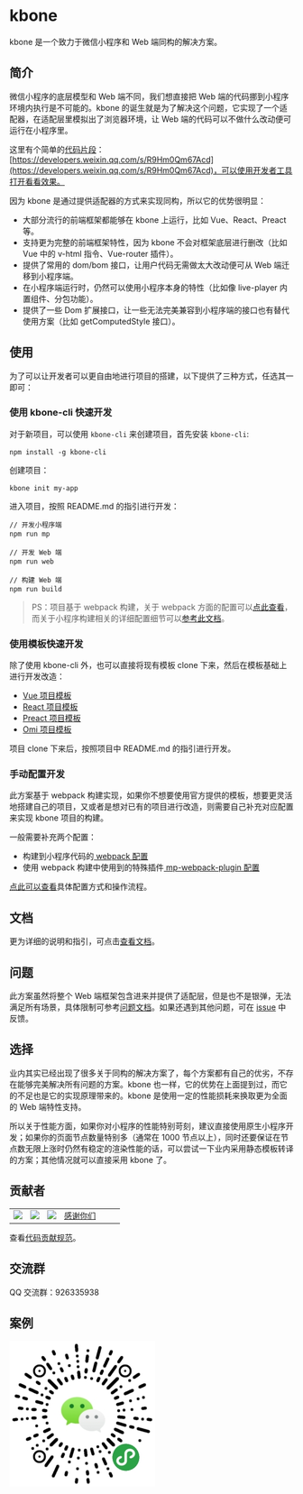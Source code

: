 # kbone

kbone 是一个致力于微信小程序和 Web 端同构的解决方案。

## 简介

微信小程序的底层模型和 Web 端不同，我们想直接把 Web 端的代码挪到小程序环境内执行是不可能的。kbone 的诞生就是为了解决这个问题，它实现了一个适配器，在适配层里模拟出了浏览器环境，让 Web 端的代码可以不做什么改动便可运行在小程序里。

这里有个简单的[代码片段](https://developers.weixin.qq.com/miniprogram/dev/devtools/minicode.html)：[https://developers.weixin.qq.com/s/R9Hm0Qm67Acd](https://developers.weixin.qq.com/s/R9Hm0Qm67Acd)，可以使用开发者工具打开看看效果。

因为 kbone 是通过提供适配器的方式来实现同构，所以它的优势很明显：

* 大部分流行的前端框架都能够在 kbone 上运行，比如 Vue、React、Preact 等。
* 支持更为完整的前端框架特性，因为 kbone 不会对框架底层进行删改（比如 Vue 中的 v-html 指令、Vue-router 插件）。
* 提供了常用的 dom/bom 接口，让用户代码无需做太大改动便可从 Web 端迁移到小程序端。
* 在小程序端运行时，仍然可以使用小程序本身的特性（比如像 live-player 内置组件、分包功能）。
* 提供了一些 Dom 扩展接口，让一些无法完美兼容到小程序端的接口也有替代使用方案（比如 getComputedStyle 接口）。

## 使用

为了可以让开发者可以更自由地进行项目的搭建，以下提供了三种方式，任选其一即可：

### 使用 kbone-cli 快速开发

对于新项目，可以使用 `kbone-cli` 来创建项目，首先安装 `kbone-cli`:

```
npm install -g kbone-cli
```

创建项目：

```
kbone init my-app
```

进入项目，按照 README.md 的指引进行开发：

```
// 开发小程序端
npm run mp

// 开发 Web 端
npm run web

// 构建 Web 端
npm run build
```

> PS：项目基于 webpack 构建，关于 webpack 方面的配置可以[点此查看](https://webpack.js.org/configuration/)，而关于小程序构建相关的详细配置细节可以[参考此文档](https://wechat-miniprogram.github.io/kbone/docs/guide/tutorial.html)。

### 使用模板快速开发

除了使用 kbone-cli 外，也可以直接将现有模板 clone 下来，然后在模板基础上进行开发改造：

* [Vue 项目模板](https://github.com/wechat-miniprogram/kbone-template-vue)
* [React 项目模板](https://github.com/wechat-miniprogram/kbone-template-react)
* [Preact 项目模板](https://github.com/wechat-miniprogram/kbone-template-preact)
* [Omi 项目模板](https://github.com/omijs/template-kbone)

项目 clone 下来后，按照项目中 README.md 的指引进行开发。

### 手动配置开发

此方案基于 webpack 构建实现，如果你不想要使用官方提供的模板，想要更灵活地搭建自己的项目，又或者是想对已有的项目进行改造，则需要自己补充对应配置来实现 kbone 项目的构建。

一般需要补充两个配置：

* 构建到小程序代码的[ webpack 配置](https://webpack.js.org/configuration/)
* 使用 webpack 构建中使用到的特殊插件[ mp-webpack-plugin 配置](https://wechat-miniprogram.github.io/kbone/docs/config/)

[点此可以查看](https://wechat-miniprogram.github.io/kbone/docs/guide/tutorial.html)具体配置方式和操作流程。

## 文档

更为详细的说明和指引，可点击[查看文档](https://wechat-miniprogram.github.io/kbone/docs/)。

## 问题

此方案虽然将整个 Web 端框架包含进来并提供了适配层，但是也不是银弹，无法满足所有场景，具体限制可参考[问题文档](https://wechat-miniprogram.github.io/kbone/docs/qa/)。如果还遇到其他问题，可在 [issue](https://github.com/wechat-miniprogram/kbone/issues) 中反馈。

## 选择

业内其实已经出现了很多关于同构的解决方案了，每个方案都有自己的优劣，不存在能够完美解决所有问题的方案。kbone 也一样，它的优势在上面提到过，而它的不足也是它的实现原理带来的。kbone 是使用一定的性能损耗来换取更为全面的 Web 端特性支持。

所以关于性能方面，如果你对小程序的性能特别苛刻，建议直接使用原生小程序开发；如果你的页面节点数量特别多（通常在 1000 节点以上），同时还要保证在节点数无限上涨时仍然有稳定的渲染性能的话，可以尝试一下业内采用静态模板转译的方案；其他情况就可以直接采用 kbone 了。

## 贡献者

<table>
  <tbody>
    <tr>
      <td><a target="_blank" href="https://github.com/JuneAndGreen"><img width="60px"
            src="https://avatars2.githubusercontent.com/u/7931744?s=60&amp;v=4"></a></td>
      <td><a target="_blank" href="https://github.com/dntzhang"><img width="60px"
            src="https://avatars2.githubusercontent.com/u/7917954?s=60&amp;v=4"></a></td>
      <td><a target="_blank" href="https://github.com/stephenml"><img width="60px"
            src="https://avatars1.githubusercontent.com/u/11658803?s=60&amp;v=4"></a></td>
      <td width="92px"><a target="_blank" href="https://github.com/wechat-miniprogram/kbone/graphs/contributors">感谢你们</a></td>
    </tr>
  </tbody>
</table>

查看[代码贡献规范](https://wechat-miniprogram.github.io/kbone/docs/guide/develop.html)。

## 交流群

QQ 交流群：926335938

## 案例

![微信开放社区](./docs/images/code1.jpg)


